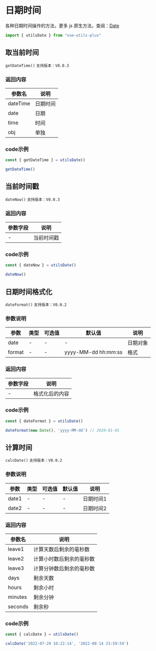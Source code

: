 # 日期时间

各种日期时间操作的方法，更多 js 原生方法，查阅：[Date](https://developer.mozilla.org/zh-CN/docs/Web/JavaScript/Reference/Global_Objects/Date)

```javascript
import { utilsDate } from "vue-utils-plus"
```

## 取当前时间

`getDateTime()` `支持版本：V0.0.3`

### 返回内容

| 参数名      | 说明   |
|----------|------|
| dateTime | 日期时间 |
| date     | 日期   |
| time     | 时间   |
| obj      | 单独   |

### code示例

```javascript
const { getDateTime } = utilsDate()

getDateTime()
```


## 当前时间戳

`dateNow()` `支持版本：V0.0.3`

### 返回内容

| 参数字段 | 说明    |
|------|-------|
| -    | 当前时间戳 |

### code示例

```javascript
const { dateNow } = utilsDate()

dateNow()
```


## 日期时间格式化

`dateFormat()` `支持版本：V0.0.2`

### 参数说明

| 参数     | 类型  | 可选值 | 默认值                 | 说明   |
|--------|-----|-----|---------------------|------|
| date   | -   | -   | -                   | 日期对象 |
| format | -   | -   | yyyy-MM-dd hh:mm:ss | 格式   |

### 返回内容

| 参数字段 | 说明      |
|------|---------|
| -    | 格式化后的内容 |

### code示例

```javascript
const { dateFormat } = utilsDate()

dateFormat(new Date(), 'yyyy-MM-dd') // 2020-01-01
```


## 计算时间

`calcDate()` `支持版本：V0.0.2`

### 参数说明

| 参数    | 类型  | 可选值 | 默认值 | 说明    |
|-------|-----|-----|-----|-------|
| date1 | -   | -   | -   | 日期时间1 |
| date2 | -   | -   | -   | 日期时间2 |

### 返回内容

| 参数名     | 说明           |
|---------|--------------|
| leave1  | 计算天数后剩余的毫秒数  |
| leave2  | 计算小时数后剩余的毫秒数 |
| leave3  | 计算分钟数后剩余的毫秒数 |
| days    | 剩余天数         |
| hours   | 剩余小时         |
| minutes | 剩余分钟         |
| seconds | 剩余秒          |

### code示例

```javascript
const { calcDate } = utilsDate()

calcDate('2022-07-29 10:22:14', '2022-08-14 23:59:59')
```

